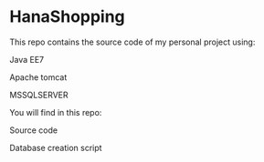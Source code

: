 # HanaShopping
This repo contains the source code of my personal project using:

Java EE7

Apache tomcat

MSSQLSERVER

You will find in this repo:

Source code

Database creation script

